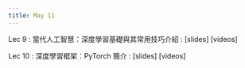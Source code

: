 ```yaml
---
title: May 11
---
```


Lec 9
: 當代人工智慧：深度學習基礎與其常用技巧介紹
  : [slides] [videos]

Lec 10
: 深度學習框架：PyTorch 簡介
  : [slides] [videos]

